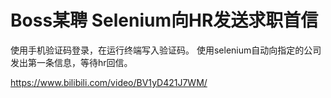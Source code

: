 # Boss某聘 Selenium向HR发送求职首信

使用手机验证码登录，在运行终端写入验证码。
使用selenium自动向指定的公司发出第一条信息，等待hr回信。

https://www.bilibili.com/video/BV1yD421J7WM/

